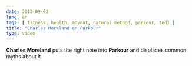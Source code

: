 ```yaml
---
date: 2012-09-03
lang: en
tags: [ fitness, health, movnat, natural method, parkour, tedx ]
title: "Charles Moreland on Parkour"
type: video
---
```


**Charles Moreland** puts the right note into **Parkour** and displaces common myths about it.
